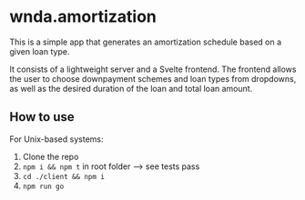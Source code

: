 # wnda.amortization

This is a simple app that generates an amortization schedule based on a given loan type.

It consists of a lightweight server and a Svelte frontend. The frontend allows the user to choose downpayment schemes and loan types from dropdowns, as well as the desired duration of the loan and total loan amount.

## How to use

For Unix-based systems:

1. Clone the repo
2. `npm i && npm t` in root folder --> see tests pass
3. `cd ./client && npm i`
4. `npm run go`
